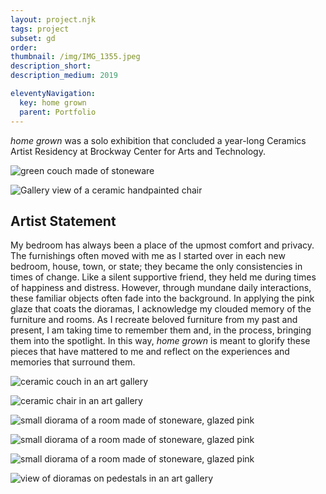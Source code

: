 ```yaml
---
layout: project.njk
tags: project
subset: gd
order:
thumbnail: /img/IMG_1355.jpeg
description_short:
description_medium: 2019

eleventyNavigation:
  key: home grown
  parent: Portfolio
---
```



_home grown_ was a solo exhibition that concluded a year-long Ceramics Artist Residency at Brockway Center for Arts and Technology.

![green couch made of stoneware](/img/homegrown/couch+angle.jpg)

![Gallery view of a ceramic handpainted chair](/img/homegrown/gallery+view+and+chair.jpeg)

## Artist Statement

My bedroom has always been a place of the upmost comfort and privacy. The furnishings often moved with me as I started over in each new bedroom, house, town, or state; they became the only consistencies in times of change. Like a silent supportive friend, they held me during times of happiness and distress. However, through mundane daily interactions, these familiar objects often fade into the background. In applying the pink glaze that coats the dioramas, I acknowledge my clouded memory of the furniture and rooms. As I recreate beloved furniture from my past and present, I am taking time to remember them and, in the process, bringing them into the spotlight. In this way, _home grown_ is meant to glorify these pieces that have mattered to me and reflect on the experiences and memories that surround them.

![ceramic couch in an art gallery](/img/homegrown/gallery+view+couch+right.jpeg)

![ceramic chair in an art gallery](/img/homegrown/chair.jpeg)

![small diorama of a room made of stoneware, glazed pink](/img/homegrown/I+Grew+Up+Here.jpeg)

![small diorama of a room made of stoneware, glazed pink](/img/homegrown/I+Moved+Back+Home.jpeg)

![small diorama of a room made of stoneware, glazed pink](/img/homegrown/I+Never+Lived+Outside+New+York+Before.jpeg)

![view of dioramas on pedestals in an art gallery](/img/homegrown/pedestal+view+dioramas.jpeg)

